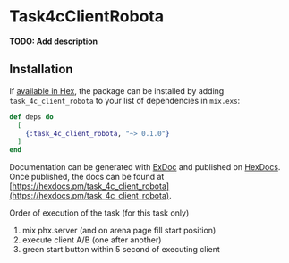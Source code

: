 # Task4cClientRobota

**TODO: Add description**

## Installation

If [available in Hex](https://hex.pm/docs/publish), the package can be installed
by adding `task_4c_client_robota` to your list of dependencies in `mix.exs`:

```elixir
def deps do
  [
    {:task_4c_client_robota, "~> 0.1.0"}
  ]
end
```

Documentation can be generated with [ExDoc](https://github.com/elixir-lang/ex_doc)
and published on [HexDocs](https://hexdocs.pm). Once published, the docs can
be found at [https://hexdocs.pm/task_4c_client_robota](https://hexdocs.pm/task_4c_client_robota).

Order of execution of the task (for this task only)
1. mix phx.server (and on arena page fill start position)
2.  execute client A/B (one after another)
3. green start button within 5 second of executing client

